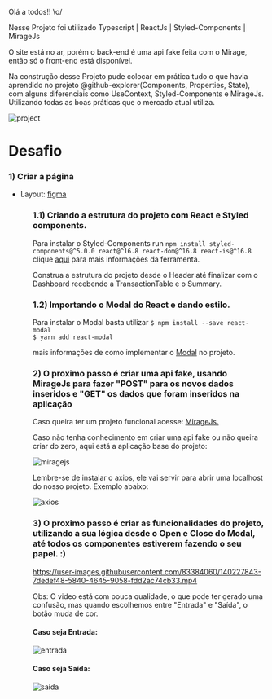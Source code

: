  Olá a todos!! \o/ 
 
Nesse Projeto foi utilizado Typescript | ReactJs | Styled-Components | MirageJs
<p>O site está no ar, porém o back-end é uma api fake feita com o Mirage, então só o front-end está disponível. </p>

<p>Na construção desse Projeto pude colocar em prática tudo o que havia aprendido no projeto @github-explorer(Components, Properties, State), com alguns diferenciais como UseContext, Styled-Components e MirageJs. Utilizando todas as boas práticas que o mercado atual utiliza.</p>

![project](https://user-images.githubusercontent.com/83384060/140013603-26944d31-4e12-4e75-a0dc-49df1c554d6d.jpeg)

<h1>Desafio</h1>

<h3>1) Criar a página</h3>
<ul>
 <li>Layout: <a href="https://www.figma.com/file/0xmu9mj2TJYoIOubBFWsk5/dtmoney-Ignite-(Copy)?node-id=0%3A1"> figma </a></li>
<ul>
 
 <h3>1.1) Criando a estrutura do projeto com React e Styled components.</h3>
 <p>Para instalar o Styled-Components run <code>npm install styled-components@^5.0.0 react@^16.8 react-dom@^16.8 react-is@^16.8</code></br> clique <a href="https://github.com/styled-components/styled-components">aqui</a> para mais informações da ferramenta.</p>
 <p> Construa a estrutura do projeto desde o Header até finalizar com o Dashboard recebendo a TransactionTable e o Summary. </p>
  
 <h3>1.2) Importando o Modal do React e dando estilo. </h3>
 <p> Para instalar o Modal basta utilizar <code>$ npm install --save react-modal
$ yarn add react-modal
</code> </p>
 <p> mais informações de como implementar o <a href="https://github.com/reactjs/react-modal"> Modal</a> no projeto. </p>
 
 <h3>2) O proximo passo é criar uma api fake, usando MirageJs para fazer "POST" para os novos dados inseridos e "GET" os dados que foram inseridos na aplicação  </h3>
 
 <p> Caso queira ter um projeto funcional acesse: <a href="https://miragejs.com/">MirageJs.</a> </p>
 <p>Caso não tenha conhecimento em criar uma api fake ou não queira criar do zero, aqui está a aplicação base do projeto: </p>
 
 ![miragejs](https://user-images.githubusercontent.com/83384060/140200445-f6de849a-8682-4c4c-bf3c-042a50fa7555.jpeg)
 

<p>Lembre-se de instalar o axios, ele vai servir para abrir uma localhost do nosso projeto. Exemplo abaixo: </p>


 ![axios](https://user-images.githubusercontent.com/83384060/140223673-f020a0e3-983e-43ba-a95b-f711c8b3c67a.jpeg)
 
 <h3>3) O proximo passo é criar as funcionalidades do projeto, utilizando a sua lógica desde o Open e Close do Modal, até todos os componentes estiverem fazendo o seu papel. :)</h3>
 
 https://user-images.githubusercontent.com/83384060/140227843-7dedef48-5840-4645-9058-fdd2ac74cb33.mp4
 
 Obs: O video está com pouca qualidade, o que pode ter gerado uma confusão, mas quando escolhemos entre "Entrada" e "Saída", o botão muda de cor.
 
 <h4>Caso seja Entrada: </h4>
 
 ![entrada](https://user-images.githubusercontent.com/83384060/140233454-e90aac5f-fe19-4d68-8993-0c43ac6da43a.jpeg)
 
 <h4>Caso seja Saída: </h4>
 
 ![saida](https://user-images.githubusercontent.com/83384060/140233400-beebb951-5e0b-4942-8410-c3e1f1b494a1.jpeg)
 
 
 
 
 
 
 











